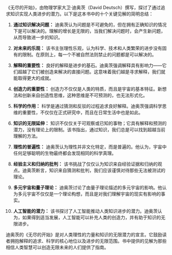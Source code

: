 《无尽的开始》，由物理学家大卫·迪奥茨（David Deutsch）撰写，探讨了通过追求知识实现人类进步的潜力。以下是这本书中的十个关键见解的简明总结：

1. **通过知识解决问题：** 迪奥茨认为问题是不可避免的，但在拥有正确知识的情况下是可以解决的。理解的增长是无限的，当我们解决问题时，会产生新问题，从而导致进一步的知识。

2. **对未来的乐观：** 该书主张理性乐观，认为科学、技术和人类繁荣的进步没有固有的限制。在原则上，每一个不被自然法则禁止的问题都是可以解决的。

3. **解释的重要性：** 良好的解释是进步的基石。迪奥茨强调解释具有影响力——它们超越了它们被创造来解决的直接问题。这意味着我们越是寻求解释，我们就能取得更大的成就。

4. **创造力的重要性：** 创造力不仅仅是人类的特质，而且是宇宙的基本特征。新想法和创新来自创造性思维，这种思维是不可预测的，也无法形式化。

5. **科学的作用：** 科学是通过猜测和反驳的过程追求良好解释。迪奥茨强调科学思维的重要性，不仅仅在正式研究中，而且在日常生活中也是如此。

6. **知识的无限延伸：** 知识不仅仅关于可观察或已知的事物；它具有解释和预测的潜力，没有理论上的限制。该书指出，通过知识，我们总是可以找到超越当前理解的方法。

7. **理性的普遍性：** 迪奥茨认为理性并非文化特定，而是普遍的。他认为，宇宙中任何足够聪明的生物最终都会发现相同的科学真理。

8. **经验主义和归纳的批判：** 该书挑战了仅仅认为知识来自经验证据和归纳的观点。迪奥茨断言，知识来自猜测和批判，我们应该谨慎对待那些无法被测试的理论。

9. **多元宇宙和量子理论：** 迪奥茨讨论了由量子理论描述的多元宇宙的影响。他认为多元宇宙不仅仅是一个理论构想，而且是对我们理解宇宙的现实有影响的事实。

10. **人工智能的潜力：** 该书探讨了人工智能推动人类知识进步的潜力。迪奥茨认为，如果得到适当发展，人工智能可以补充人类的创造力，并有助于知识的无限进步。

迪奥茨的《无尽的开始》是对人类理性的力量和知识的无限潜力的宣言。它鼓励读者拥抱解释的追求、科学的核心地位以及进步的无限范围。书中提供的见解为那些相信人类智慧可以创造无限未来的人们提供了指南。